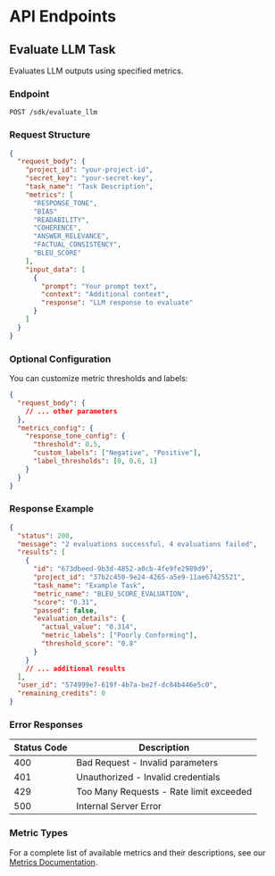 # API Endpoints

## Evaluate LLM Task

Evaluates LLM outputs using specified metrics.

### Endpoint

```
POST /sdk/evaluate_llm
```

### Request Structure

```json
{
  "request_body": {
    "project_id": "your-project-id",
    "secret_key": "your-secret-key",
    "task_name": "Task Description",
    "metrics": [
      "RESPONSE_TONE",
      "BIAS"
      "READABILITY",
      "COHERENCE",
      "ANSWER_RELEVANCE",
      "FACTUAL_CONSISTENCY",
      "BLEU_SCORE"
    ],
    "input_data": [
      {
        "prompt": "Your prompt text",
        "context": "Additional context",
        "response": "LLM response to evaluate"
      }
    ]
  }
}
```

### Optional Configuration

You can customize metric thresholds and labels:

```json
{
  "request_body": {
    // ... other parameters
  },
  "metrics_config": {
    "response_tone_config": {
      "threshold": 0.5,
      "custom_labels": ["Negative", "Positive"],
      "label_thresholds": [0, 0.6, 1]
    }
  }
}
```

### Response Example

```json
{
  "status": 200,
  "message": "2 evaluations successful, 4 evaluations failed",
  "results": [
    {
      "id": "673dbeed-9b3d-4852-a0cb-4fe9fe2989d9",
      "project_id": "37b2c450-9e24-4265-a5e9-11ae67425521",
      "task_name": "Example Task",
      "metric_name": "BLEU_SCORE_EVALUATION",
      "score": "0.31",
      "passed": false,
      "evaluation_details": {
        "actual_value": "0.314",
        "metric_labels": ["Poorly Conforming"],
        "threshold_score": "0.8"
      }
    }
    // ... additional results
  ],
  "user_id": "574999e7-619f-4b7a-be2f-dc84b446e5c0",
  "remaining_credits": 0
}
```

### Error Responses

| Status Code | Description |
|-------------|-------------|
| 400 | Bad Request - Invalid parameters |
| 401 | Unauthorized - Invalid credentials |
| 429 | Too Many Requests - Rate limit exceeded |
| 500 | Internal Server Error |

### Metric Types

For a complete list of available metrics and their descriptions, see our [Metrics Documentation](../metrics.md). 